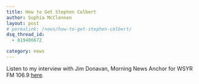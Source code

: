 ```yaml
---
title: How to Get Stephen Colbert
author: Sophia McClennen
layout: post
# permalink: /news/how-to-get-stephen-colbert/
dsq_thread_id:
  - 819486672

category: news
---
```

Listen to my interview with Jim Donavan, Morning News Anchor for WSYR FM 106.9 [here][1].

 [1]: http://www.wsyr.com/cc-common/podcast/single_page.html?podcast=BigJim&selected_podcast=Sophia_McClennen_-_Colberts_America_1345559452_23941.mp3